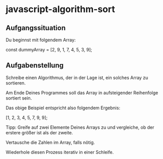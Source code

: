 # javascript-algorithm-sort

## Aufgangssituation
Du beginnst mit folgendem Array:

const dummyArray = [2, 9, 1, 7, 4, 5, 3, 9];

## Aufgabenstellung
Schreibe einen Algorithmus, der in der Lage ist, ein solches Array zu sortieren.

Am Ende Deines Programmes soll das Array in aufsteigender Reihenfolge sortiert sein.

Das obige Beispiel entspricht also folgendem Ergebnis:

[1, 2, 3, 4, 5, 7, 9, 9];

Tipp: Greife auf zwei Elemente Deines Arrays zu und vergleiche, ob der erstere größer ist als der zweite. 

Vertausche die Zahlen im Array, falls nötig. 

Wiederhole diesen Prozess iterativ in einer Schleife.
